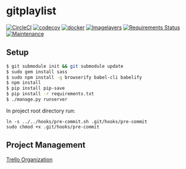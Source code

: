 # gitplaylist

[![CircleCI](https://circleci.com/gh/gitplaylist/backend.svg?style=shield)](https://circleci.com/gh/gitplaylist/backend)
[![codecov](https://codecov.io/gh/gitplaylist/backend/branch/master/graph/badge.svg)](https://codecov.io/gh/gitplaylist/backend)
[![docker](https://img.shields.io/docker/pulls/gitplaylist/backend.svg)](https://hub.docker.com/r/gitplaylist/backend/)
[![Imagelayers](https://imagelayers.io/badge/gitplaylist/backend:latest.svg)](https://imagelayers.io/?images=gitplaylist/backend:latest)
[![Requirements Status](https://requires.io/github/gitplaylist/backend/requirements.svg?branch=master)](https://requires.io/github/gitplaylist/backend/requirements/?branch=master)
[![Maintenance](https://img.shields.io/maintenance/yes/2016.svg?maxAge=2592000)](https://github.com/gitplaylist/backend)


## Setup
```bash
$ git submodule init && git submodule update
$ sudo gem install sass
$ sudo npm install -g browserify babel-cli babelify
$ npm install
$ pip install pip-save
$ pip install -r requirements.txt
$ ./manage.py runserver
```

In project root directory run:
```
ln -s ../../hooks/pre-commit.sh .git/hooks/pre-commit
sudo chmod +x .git/hooks/pre-commit
```

## Project Management
[Trello Organization](https://trello.com/gitplaylist)
